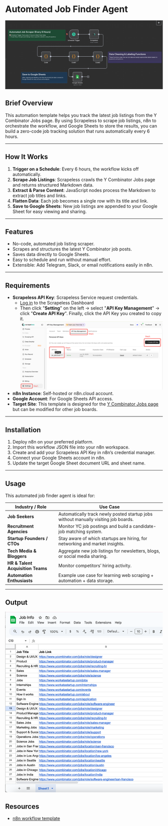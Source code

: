 # Automated Job Finder Agent

![Automated Job Finder Agent](./automated-job-finder-agent.png)

## Brief Overview

This automation template helps you track the latest job listings from the Y Combinator Jobs page. By using Scrapeless to scrape job listings, n8n to orchestrate the workflow, and Google Sheets to store the results, you can build a zero-code job tracking solution that runs automatically every 6 hours.

---

## How It Works

1. **Trigger on a Schedule**: Every 6 hours, the workflow kicks off automatically.
2. **Scrape Job Listings**: Scrapeless crawls the Y Combinator Jobs page and returns structured Markdown data.
3. **Extract & Parse Content**: JavaScript nodes process the Markdown to extract job titles and links.
4. **Flatten Data**: Each job becomes a single row with its title and link.
5. **Save to Google Sheets**: New job listings are appended to your Google Sheet for easy viewing and sharing.

---

## Features

- No-code, automated job listing scraper.
- Scrapes and structures the latest Y Combinator job posts.
- Saves data directly to Google Sheets.
- Easy to schedule and run without manual effort.
- Extensible: Add Telegram, Slack, or email notifications easily in n8n.

---

## Requirements

- **Scrapeless API Key**: Scrapeless Service request credentials.
  - [Log in](https://app.scrapeless.com/passport/login?utm_source=github&utm_medium=n8n-integration&utm_campaign=job-finder-agent) to the Scrapeless Dashboard
  - Then click "**Setting**" on the left -> select "**API Key Management**" -> click "**Create API Key**". Finally, click the API Key you created to copy it. ![Scrapeless API Key](../../get-scrapeless-api-key.png)
- **n8n Instance**: Self-hosted or n8n.cloud account.
- **Google Account**: For Google Sheets API access.
- **Target Site**: This template is designed for the [Y Combinator Jobs page](https://www.ycombinator.com/jobs) but can be modified for other job boards.

---

## Installation

1. Deploy n8n on your preferred platform.
2. Import this workflow JSON file into your n8n workspace.
3. Create and add your Scrapeless API Key in n8n’s credential manager.
4. Connect your Google Sheets account in n8n.
5. Update the target Google Sheet document URL and sheet name.

---

## Usage

This automated job finder agent is ideal for:

| **Industry / Role**               | **Use Case**                                                                        |
| --------------------------------- | ----------------------------------------------------------------------------------- |
| **Job Seekers**                   | Automatically track newly posted startup jobs without manually visiting job boards. |
| **Recruitment Agencies**          | Monitor YC job postings and build a candidate-job matching system.                  |
| **Startup Founders / CTOs**       | Stay aware of which startups are hiring, for networking and market insights.        |
| **Tech Media & Bloggers**         | Aggregate new job listings for newsletters, blogs, or social media sharing.         |
| **HR & Talent Acquisition Teams** | Monitor competitors’ hiring activity.                                               |
| **Automation Enthusiasts**        | Example use case for learning web scraping + automation + data storage.             |

---

## Output

![Output](./google-sheet-outputs.png)

## Resources

- [n8n workflow template](./workflow-template.json)
